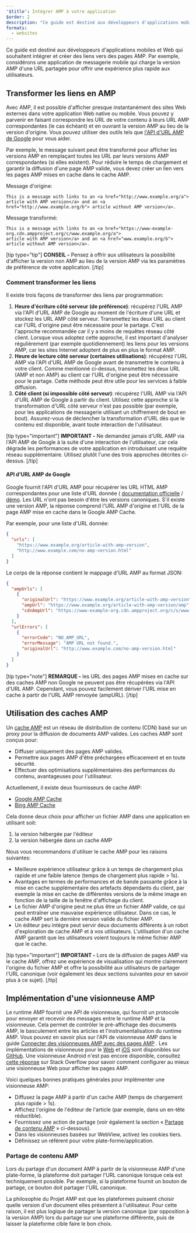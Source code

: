 ```yaml
---
'$title': Intégrer AMP à votre application
$order: 2
description: "Ce guide est destiné aux développeurs d'applications mobiles et Web qui souhaitent intégrer et créer des liens vers des pages AMP. Par exemple, considérons une application de messagerie mobile ..."
formats:
  - websites
---
```


Ce guide est destiné aux développeurs d'applications mobiles et Web qui souhaitent intégrer et créer des liens vers des pages AMP. Par exemple, considérons une application de messagerie mobile qui charge la version AMP d'une URL partagée pour offrir une expérience plus rapide aux utilisateurs.

## Transformer les liens en AMP

Avec AMP, il est possible d'afficher presque instantanément des sites Web externes dans votre application Web native ou mobile. Vous pouvez y parvenir en faisant correspondre les URL de votre contenu à leurs URL AMP correspondantes (le cas échéant) et en ouvrant la version AMP au lieu de la version d'origine. Vous pouvez utiliser des outils tels que [l'API d'URL AMP de Google](https://developers.google.com/amp/cache/use-amp-url) pour vous aider.

Par exemple, le message suivant peut être transformé pour afficher les versions AMP en remplaçant toutes les URL par leurs versions AMP correspondantes (si elles existent). Pour réduire le temps de chargement et garantir la diffusion d'une page AMP valide, vous devez créer un lien vers les pages AMP mises en cache dans le cache AMP.

Message d'origine:

```text
This is a message with links to an <a href="http://www.example.org/a">
article with AMP version</a> and an <a href="http://www.example.org/b"> article without AMP version</a>.
```

Message transformé:

```text
This is a message with links to an <a href="https://www-example-org.cdn.ampproject.org/c/www.example.org/a">
article with AMP version</a> and an <a href="www.example.org/b"> article without AMP version</a>.
```

[tip type="tip"] **CONSEIL -** Pensez à offrir aux utilisateurs la possibilité d'afficher la version non AMP au lieu de la version AMP via les paramètres de préférence de votre application. [/tip]

### Comment transformer les liens

Il existe trois façons de transformer des liens par programmation:

1. **Heure d'écriture côté serveur (de préférence)**: récupérez l'URL AMP via l'API d'URL AMP de Google au moment de l'écriture d'une URL et stockez les URL AMP côté serveur. Transmettez les deux URL au client car l'URL d'origine peut être nécessaire pour le partage. C'est l'approche recommandée car il y a moins de requêtes réseau côté client. Lorsque vous adoptez cette approche, il est important d'analyser régulièrement (par exemple quotidiennement) les liens pour les versions AMP, car les sites Internet adoptent de plus en plus le format AMP.
2. **Heure de lecture côté serveur (certaines utilisations)**: récupérez l'URL AMP via l'API d'URL AMP de Google avant de transmettre le contenu à votre client. Comme mentionné ci-dessus, transmettez les deux URL (AMP et non AMP) au client car l'URL d'origine peut être nécessaire pour le partage. Cette méthode peut être utile pour les services à faible diffusion.
3. **Côté client (si impossible côté serveur)**: récupérez l'URL AMP via l'API d'URL AMP de Google à partir du client. Utilisez cette approche si la transformation d'URL côté serveur n'est pas possible (par exemple, pour les applications de messagerie utilisant un chiffrement de bout en bout). Assurez-vous de déclencher la transformation d'URL dès que le contenu est disponible, avant toute interaction de l'utilisateur.

[tip type="important"] **IMPORTANT -** Ne demandez jamais d'URL AMP via l'API AMP de Google à la suite d'une interaction de l'utilisateur, car cela dégrade les performances de votre application en introduisant une requête réseau supplémentaire. Utilisez plutôt l'une des trois approches décrites ci-dessus. [/tip]

#### API d'URL AMP de Google

Google fournit l'API d'URL AMP pour récupérer les URL HTML AMP correspondantes pour une liste d'URL donnée ( [documentation officielle](https://developers.google.com/amp/cache/use-amp-url) / [démo](../../../documentation/examples/documentation/Using_the_AMP_URL_API.html). Les URL n'ont pas besoin d'être les versions canoniques. S'il existe une version AMP, la réponse comprend l'URL AMP d'origine et l'URL de la page AMP mise en cache dans le Google AMP Cache.

Par exemple, pour une liste d'URL donnée:

```json
{
  "urls": [
    "https://www.example.org/article-with-amp-version",
    "http://www.example.com/no-amp-version.html"
  ]
}
```

Le corps de la réponse contient le mappage d'URL AMP au format JSON:

```json
{
  "ampUrls": [
    {
      "originalUrl": "https://www.example.org/article-with-amp-version",
      "ampUrl": "https://www.example.org/article-with-amp-version/amp",
      "cdnAmpUrl": "https://www-example-org.cdn.ampproject.org/c/s/www.example.org/article-with-amp-version"
    }
  ],
  "urlErrors": [
    {
      "errorCode": "NO_AMP_URL",
      "errorMessage": "AMP URL not found.",
      "originalUrl": "http://www.example.com/no-amp-version.html"
    }
  ]
}
```

[tip type="note"] **REMARQUE -** les URL des pages AMP mises en cache sur des caches AMP non Google ne peuvent pas être récupérées via l'API d'URL AMP. Cependant, vous pouvez facilement dériver l'URL mise en cache à partir de l'URL AMP renvoyée (ampURL). [/tip]

## Utilisation des caches AMP

Un [cache AMP](../../../documentation/guides-and-tutorials/learn/amp-caches-and-cors/how_amp_pages_are_cached.md) est un réseau de distribution de contenu (CDN) basé sur un proxy pour la diffusion de documents AMP valides. Les caches AMP sont conçus pour:

- Diffuser uniquement des pages AMP valides.
- Permettre aux pages AMP d'être préchargées efficacement et en toute sécurité.
- Effectuer des optimisations supplémentaires des performances du contenu, avantageuses pour l'utilisateur.

Actuellement, il existe deux fournisseurs de cache AMP:

- [Google AMP Cache](https://developers.google.com/amp/cache/)
- [Bing AMP Cache](https://www.bing.com/webmaster/help/bing-amp-cache-bc1c884c)

Cela donne deux choix pour afficher un fichier AMP dans une application en utilisant soit:

1. la version hébergée par l'éditeur
2. la version hébergée dans un cache AMP

Nous vous recommandons d'utiliser le cache AMP pour les raisons suivantes:

- Meilleure expérience utilisateur grâce à un temps de chargement plus rapide et une faible latence (temps de chargement plus rapide > 1s).
- Avantages en termes de performances et de bande passante grâce à la mise en cache supplémentaire des artefacts dépendants du client, par exemple la mise en cache de différentes versions de la même image en fonction de la taille de la fenêtre d'affichage du client.
- Le fichier AMP d'origine peut ne plus être un fichier AMP valide, ce qui peut entraîner une mauvaise expérience utilisateur. Dans ce cas, le cache AMP sert la dernière version valide du fichier AMP.
- Un éditeur peu intègre peut servir deux documents différents à un robot d'exploration de cache AMP et à vos utilisateurs. L'utilisation d'un cache AMP garantit que les utilisateurs voient toujours le même fichier AMP que le cache.

[tip type="important"] **IMPORTANT -** Lors de la diffusion de pages AMP via le cache AMP, offrez une expérience de visualisation qui montre clairement l'origine du fichier AMP et offre la possibilité aux utilisateurs de partager l'URL canonique (voir également les deux sections suivantes pour en savoir plus à ce sujet). [/tip]

## Implémentation d'une visionneuse AMP

Le runtime AMP fournit une API de visionneuse, qui fournit un protocole pour envoyer et recevoir des messages entre le runtime AMP et la visionneuse. Cela permet de contrôler le pré-affichage des documents AMP, le basculement entre les articles et l'instrumentalisation du runtime AMP. Vous pouvez en savoir plus sur l'API de visionneuse AMP dans le guide [Connecter des visionneuses AMP avec des pages AMP](https://github.com/ampproject/amphtml/blob/master/extensions/amp-viewer-integration/integrating-viewer-with-amp-doc-guide.md) . Les implémentations de visionneuse pour le [Web](https://github.com/ampproject/amp-viewer/blob/master/mobile-web/README.md) et [iOS](https://github.com/ampproject/amp-viewer/tree/master/ios) sont disponibles sur [GitHub](https://github.com/ampproject/amp-viewer). Une visionneuse Android n'est pas encore disponible, consultez [cette réponse](https://stackoverflow.com/questions/44856759/does-we-need-to-change-anything-in-usual-webpage-loader-for-loading-an-amp-acce/44869038#44869038) sur Stack Overflow pour savoir comment configurer au mieux une visionneuse Web pour afficher les pages AMP.

Voici quelques bonnes pratiques générales pour implémenter une visionneuse AMP:

- Diffusez la page AMP à partir d'un cache AMP (temps de chargement plus rapide > 1s).
- Affichez l'origine de l'éditeur de l'article (par exemple, dans un en-tête réductible).
- Fournissez une action de partage (voir également la section « [Partage de contenu AMP](#sharing-amp-content) » ci-dessous).
- Dans les visionneuses basées sur WebView, activez les cookies tiers.
- Définissez un référent pour votre plate-forme/application.

### Partage de contenu AMP <a name="sharing-amp-content"></a>

Lors du partage d'un document AMP à partir de la visionneuse AMP d'une plate-forme, la plateforme doit partager l'URL canonique lorsque cela est techniquement possible. Par exemple, si la plateforme fournit un bouton de partage, ce bouton doit partager l'URL canonique.

La philosophie du Projet AMP est que les plateformes puissent choisir quelle version d'un document elles présentent à l'utilisateur. Pour cette raison, il est plus logique de partager la version canonique (par opposition à la version AMP) lors du partage sur une plateforme différente, puis de laisser la plateforme cible faire le bon choix.
